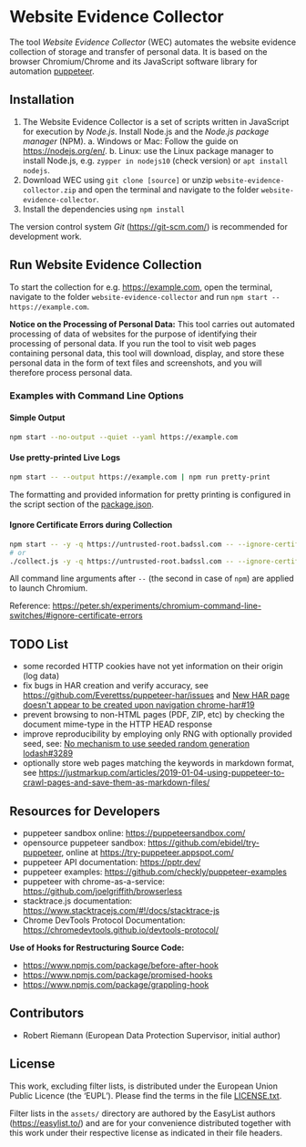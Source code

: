 # Website Evidence Collector

The tool *Website Evidence Collector* (WEC) automates the website evidence collection of storage and transfer of personal data. It is based on the browser Chromium/Chrome and its JavaScript software library for automation [puppeteer].

[puppeteer]: https://developers.google.com/web/tools/puppeteer/

## Installation

1. The Website Evidence Collector is a set of scripts written in JavaScript for execution by *Node.js*. Install Node.js and the *Node.js package manager* (NPM).
  a. Windows or Mac: Follow the guide on <https://nodejs.org/en/>.
  b. Linux: use the Linux package manager to install Node.js, e.g. `zypper in nodejs10` (check version) or `apt install nodejs`.
2. Download WEC using `git clone [source]` or unzip `website-evidence-collector.zip` and open the terminal and navigate to the folder `website-evidence-collector`.
3. Install the dependencies using `npm install`

The version control system *Git* (<https://git-scm.com/>) is recommended for development work.

## Run Website Evidence Collection

To start the collection for e.g. <https://example.com>, open the terminal, navigate to the folder `website-evidence-collector` and run `npm start -- https://example.com`.

**Notice on the Processing of Personal Data:** This tool carries out automated processing of data of websites for the purpose of identifying their processing of personal data. If you run the tool to visit web pages containing personal data, this tool will download, display, and store these personal data in the form of text files and screenshots, and you will therefore process personal data.

### Examples with Command Line Options

#### Simple Output

```sh
npm start --no-output --quiet --yaml https://example.com
```

#### Use pretty-printed Live Logs

```sh
npm start -- --output https://example.com | npm run pretty-print
```

The formatting and provided information for pretty printing is configured in the script section of the [package.json](./package.json).

#### Ignore Certificate Errors during Collection

```sh
npm start -- -y -q https://untrusted-root.badssl.com -- --ignore-certificate-errors
# or
./collect.js -y -q https://untrusted-root.badssl.com -- --ignore-certificate-errors
```

All command line arguments after `--` (the second in case of `npm`) are applied to launch Chromium.

Reference: <https://peter.sh/experiments/chromium-command-line-switches/#ignore-certificate-errors>

## TODO List

- some recorded HTTP cookies have not yet information on their origin (log data)
- fix bugs in HAR creation and verify accuracy, see <https://github.com/Everettss/puppeteer-har/issues> and [New HAR page doesn't appear to be created upon navigation chrome-har#19](https://github.com/sitespeedio/chrome-har/issues/19)
- prevent browsing to non-HTML pages (PDF, ZIP, etc) by checking the document mime-type in the HTTP HEAD response
- improve reproducibility by employing only RNG with optionally provided seed, see: [No mechanism to use seeded random generation lodash#3289](https://github.com/lodash/lodash/issues/3289)
- optionally store web pages matching the keywords in markdown format, see <https://justmarkup.com/articles/2019-01-04-using-puppeteer-to-crawl-pages-and-save-them-as-markdown-files/>

## Resources for Developers

- puppeteer sandbox online: <https://puppeteersandbox.com/>
- opensource puppeteer sandbox: <https://github.com/ebidel/try-puppeteer>, online at <https://try-puppeteer.appspot.com/>
- puppeteer API documentation: <https://pptr.dev/>
- puppeteer examples: <https://github.com/checkly/puppeteer-examples>
- puppeteer with chrome-as-a-service: <https://github.com/joelgriffith/browserless>
- stacktrace.js documentation: <https://www.stacktracejs.com/#!/docs/stacktrace-js>
- Chrome DevTools Protocol Documentation: <https://chromedevtools.github.io/devtools-protocol/>

**Use of Hooks for Restructuring Source Code:**

- https://www.npmjs.com/package/before-after-hook
- https://www.npmjs.com/package/promised-hooks
- https://www.npmjs.com/package/grappling-hook

## Contributors

- Robert Riemann (European Data Protection Supervisor, initial author)

## License

This work, excluding filter lists, is distributed under the European Union Public Licence (the ‘EUPL’). Please find the terms in the file [LICENSE.txt](./LICENSE.txt).

Filter lists in the `assets/` directory are authored by the EasyList authors (<https://easylist.to/>) and are for your convenience distributed together with this work under their respective license as indicated in their file headers.
